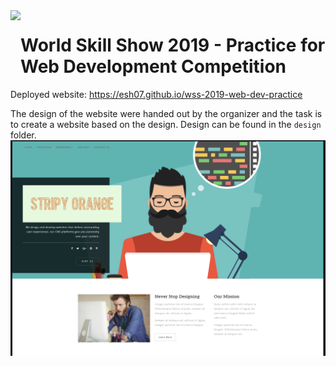 <img src="https://www.oldham.ac.uk/wp-content/uploads/2021/11/worldskills_logo.png" width="auto" height="100" align="left"/>

# World Skill Show 2019 - Practice for Web Development Competition

Deployed website: https://esh07.github.io/wss-2019-web-dev-practice

<!-- import the header image from design folder  -->

The design of the website were handed out by the organizer and the task is to create a website based on the design.
Design can be found in the `design` folder.
![Header Image](/Design/Header-for-github-readme.png)
